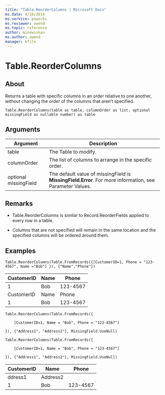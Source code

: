 ```yaml
---
title: "Table.ReorderColumns | Microsoft Docs"
ms.date: 4/16/2018
ms.service: powerbi
ms.reviewer: owend
ms.topic: reference
author: minewiskan
ms.author: owend
manager: kfile
---
```

# Table.ReorderColumns

  
## About  
Returns a table with specific columns in an order relative to one another, without changing the order of the columns that aren’t specified.  
  
```  
Table.ReorderColumns(table as table, columnOrder as list, optional missingField as nullable number) as table  
```  
  
## Arguments  
  
|Argument|Description|  
|------------|---------------|  
|table|The Table to modify.|  
|columnOrder|The list of columns to arrange in the specific order.|  
|optional missingField|The default value of missingField is **MissingField.Error**. For more information, see Parameter Values.|  
  
## <a name="__toc360789576"></a>Remarks  
  
-   Table.ReorderColumns is similar to Record.ReorderFields applied to every row in a table.  
  
-   Columns that are not specified will remain in the same location and the specified columns will be ordered around them.  
  
## Examples  
  
```  
Table.ReorderColumns(Table.FromRecords({[CustomerID=1, Phone = "123-4567", Name ="Bob"] }), {"Name","Phone"})  
```  
  
|CustomerID|Name|Phone|  
|--------------|--------|---------|  
|1|Bob|123-4567|  
|CustomerID|Name|Phone|  
|1|Bob|123-4567|  
  
```  
Table.ReorderColumns(Table.FromRecords({  
  
    [CustomerID=1, Name = "Bob", Phone = "123-4567"]  
  
}), {"Address1", "Address2"}, MissingField.UseNull)  
  
Table.ReorderColumns(Table.FromRecords({  
  
    [CustomerID=1, Name = "Bob", Phone = "123-4567"]  
  
}), {"Address1", "Address2"}, MissingField.UseNull)  
```  
  
|CustomerID|Name|Phone|  
|--------------|--------|---------|  
|ddress1|Address2|  
|1|Bob|123-4567|null|null|  
  
